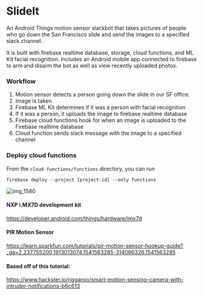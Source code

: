 # SlideIt
An Android Things motion sensor slackbot that takes pictures of people who go down the San Francisco slide and send the images to a specified slack channel.

It is built with firebase realtime database, storage, cloud functions, and ML Kit facial recognition.
Includes an Android mobile app connected to firebase to arm and disarm the bot as well as view recently uploaded photos.

### Workflow
1. Motion sensor detects a person going down the slide in our SF office.
2. Image is taken
3. Firebase ML Kit determines if it was a person with facial recognition
4. If it was a person, it uploads the image to firebase realtime database
5. Firebase cloud functions hook for when an image is uploaded to the Firebase realtime database 
6. Cloud function sends slack message with the image to a specified channel

### Deploy cloud functions
From the `cloud-functions/functions` directory, you can run
```
firebase deploy --project [project-id] --only functions
```

![img_1580](https://user-images.githubusercontent.com/1944329/49309049-d15f0980-f48e-11e8-9914-6571ee1ee11e.jpg)

#### NXP i.MX7D development kit
https://developer.android.com/things/hardware/imx7d

#### PIR Motion Sensor
https://learn.sparkfun.com/tutorials/pir-motion-sensor-hookup-guide?_ga=2.237755200.1913013074.1541563285-314066326.1541563285

#### Based off of this tutorial:
https://www.hackster.io/riggaroo/smart-motion-sensing-camera-with-intruder-notifications-b6c613
